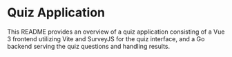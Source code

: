 # Quiz Application

This README provides an overview of a quiz application consisting of a Vue 3 frontend utilizing Vite and SurveyJS for the quiz interface, and a Go backend serving the quiz questions and handling results.
